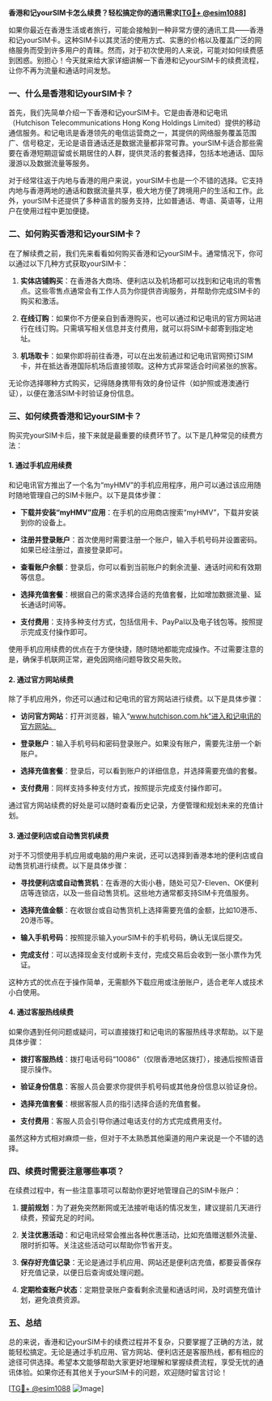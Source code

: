**香港和记yourSIM卡怎么续费？轻松搞定你的通讯需求[[TG💪+ @esim1088](https://t.me/s/esim1088)]**

如果你最近在香港生活或者旅行，可能会接触到一种非常方便的通讯工具——香港和记yourSIM卡。这种SIM卡以其灵活的使用方式、实惠的价格以及覆盖广泛的网络服务而受到许多用户的青睐。然而，对于初次使用的人来说，可能对如何续费感到困惑。别担心！今天就来给大家详细讲解一下香港和记yourSIM卡的续费流程，让你不再为流量和通话时间发愁。

### 一、什么是香港和记yourSIM卡？

首先，我们先简单介绍一下香港和记yourSIM卡。它是由香港和记电讯（Hutchison Telecommunications Hong Kong Holdings Limited）提供的移动通信服务。和记电讯是香港领先的电信运营商之一，其提供的网络服务覆盖范围广、信号稳定，无论是语音通话还是数据流量都非常可靠。yourSIM卡适合那些需要在香港短期逗留或长期居住的人群，提供灵活的套餐选择，包括本地通话、国际漫游以及数据流量等服务。

对于经常往返于内地与香港的用户来说，yourSIM卡也是一个不错的选择。它支持内地与香港两地的通话和数据流量共享，极大地方便了跨境用户的生活和工作。此外，yourSIM卡还提供了多种语言的服务支持，比如普通话、粤语、英语等，让用户在使用过程中更加便捷。

### 二、如何购买香港和记yourSIM卡？

在了解续费之前，我们先来看看如何购买香港和记yourSIM卡。通常情况下，你可以通过以下几种方式获取yourSIM卡：

1. **实体店铺购买**：在香港各大商场、便利店以及机场都可以找到和记电讯的零售点。这些零售点通常会有工作人员为你提供咨询服务，并帮助你完成SIM卡的购买和激活。

2. **在线订购**：如果你不方便亲自到香港购买，也可以通过和记电讯的官方网站进行在线订购。只需填写相关信息并支付费用，就可以将SIM卡邮寄到指定地址。

3. **机场取卡**：如果你即将前往香港，可以在出发前通过和记电讯官网预订SIM卡，并在抵达香港国际机场后直接领取。这种方式非常适合时间紧张的旅客。

无论你选择哪种方式购买，记得随身携带有效的身份证件（如护照或港澳通行证），以便在激活SIM卡时验证身份信息。

### 三、如何续费香港和记yourSIM卡？

购买完yourSIM卡后，接下来就是最重要的续费环节了。以下是几种常见的续费方法：

#### 1. **通过手机应用续费**

和记电讯官方推出了一个名为“myHMV”的手机应用程序，用户可以通过该应用随时随地管理自己的SIM卡账户。以下是具体步骤：

- **下载并安装“myHMV”应用**：在手机的应用商店搜索“myHMV”，下载并安装到你的设备上。
  
- **注册并登录账户**：首次使用时需要注册一个账户，输入手机号码并设置密码。如果已经注册过，直接登录即可。

- **查看账户余额**：登录后，你可以看到当前账户的剩余流量、通话时间和有效期等信息。

- **选择充值套餐**：根据自己的需求选择合适的充值套餐，比如增加数据流量、延长通话时间等。

- **支付费用**：支持多种支付方式，包括信用卡、PayPal以及电子钱包等。按照提示完成支付操作即可。

使用手机应用续费的优点在于方便快捷，随时随地都能完成操作。不过需要注意的是，确保手机联网正常，避免因网络问题导致交易失败。

#### 2. **通过官方网站续费**

除了手机应用外，你还可以通过和记电讯的官方网站进行续费。以下是具体步骤：

- **访问官方网站**：打开浏览器，输入“www.hutchison.com.hk”进入和记电讯的官方网站。

- **登录账户**：输入手机号码和密码登录账户。如果没有账户，需要先注册一个新账户。

- **选择充值套餐**：登录后，可以看到账户的详细信息，并选择需要充值的套餐。

- **支付费用**：同样支持多种支付方式，按照提示完成支付操作即可。

通过官方网站续费的好处是可以随时查看历史记录，方便管理和规划未来的充值计划。

#### 3. **通过便利店或自动售货机续费**

对于不习惯使用手机应用或电脑的用户来说，还可以选择到香港本地的便利店或自动售货机进行续费。以下是具体步骤：

- **寻找便利店或自动售货机**：在香港的大街小巷，随处可见7-Eleven、OK便利店等连锁店，以及一些自动售货机。这些地方通常都支持SIM卡充值服务。

- **选择充值金额**：在收银台或自动售货机上选择需要充值的金额，比如10港币、20港币等。

- **输入手机号码**：按照提示输入yourSIM卡的手机号码，确认无误后提交。

- **完成支付**：可以选择现金支付或刷卡支付，完成交易后会收到一张小票作为凭证。

这种方式的优点在于操作简单，无需额外下载应用或注册账户，适合老年人或技术小白使用。

#### 4. **通过客服热线续费**

如果你遇到任何问题或疑问，可以直接拨打和记电讯的客服热线寻求帮助。以下是具体步骤：

- **拨打客服热线**：拨打电话号码“10086”（仅限香港地区拨打），接通后按照语音提示操作。

- **验证身份信息**：客服人员会要求你提供手机号码或其他身份信息以验证身份。

- **选择充值套餐**：根据客服人员的指引选择合适的充值套餐。

- **支付费用**：客服人员会引导你通过电话支付的方式完成费用支付。

虽然这种方式相对麻烦一些，但对于不太熟悉其他渠道的用户来说是一个不错的选择。

### 四、续费时需要注意哪些事项？

在续费过程中，有一些注意事项可以帮助你更好地管理自己的SIM卡账户：

1. **提前规划**：为了避免突然断网或无法接听电话的情况发生，建议提前几天进行续费，预留充足的时间。

2. **关注优惠活动**：和记电讯经常会推出各种优惠活动，比如充值赠送额外流量、限时折扣等。关注这些活动可以帮助你节省开支。

3. **保存好充值记录**：无论是通过手机应用、网站还是便利店充值，都要妥善保存好充值记录，以便日后查询或处理问题。

4. **定期检查账户状态**：定期登录账户查看剩余流量和通话时间，及时调整充值计划，避免浪费资源。

### 五、总结

总的来说，香港和记yourSIM卡的续费过程并不复杂，只要掌握了正确的方法，就能轻松搞定。无论是通过手机应用、官方网站、便利店还是客服热线，都有相应的途径可供选择。希望本文能够帮助大家更好地理解和掌握续费流程，享受无忧的通讯体验。如果你还有其他关于yourSIM卡的问题，欢迎随时留言讨论！

[[TG💪+ @esim1088](https://t.me/s/esim1088) ![Image](https://i.postimg.cc/4NQfJmqS/Snipaste-2025-05-13-00-14-12.png)]